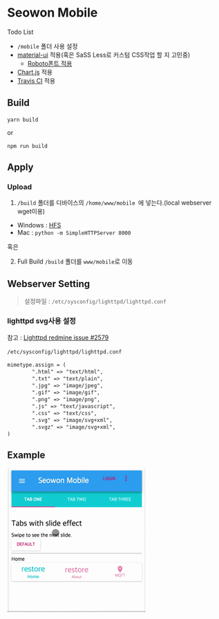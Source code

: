 # Seowon Mobile

Todo List
- `/mobile` 폴더 사용 설정
- [material-ui](http://www.material-ui.com/) 적용(혹은 SaSS Less로 커스텀 CSS작업 할 지 고민중)
  - [Roboto폰트 적용](https://fonts.google.com/specimen/Roboto?selection.family=Roboto)
- [Chart.js](http://www.chartjs.org/) 적용
- [Travis CI](https://travis-ci.org/getting_started) 적용

## Build

```
yarn build
```
or
```
npm run build
```

## Apply

### Upload

1. `/build` 폴더를 디바이스의 `/home/www/mobile `에 넣는다.(local webserver wget이용)
  - Windows : [HFS](http://www.rejetto.com/hfs/)
  - Mac : `python -m SimpleHTTPServer 8000`

혹은

2. Full Build `/build` 폴더를 `www/mobile`로 이동


## Webserver Setting

>설정파일 : `/etc/sysconfig/lighttpd/lighttpd.conf`

### lighttpd svg사용 설정

참고 : [Lighttpd redmine issue #2579](https://redmine.lighttpd.net/issues/2579)

`/etc/sysconfig/lighttpd/lighttpd.conf`

```
mimetype.assign = (
        ".html" => "text/html",
        ".txt" => "text/plain",
        ".jpg" => "image/jpeg",
        ".gif" => "image/gif", 
        ".png" => "image/png",    
        ".js" => "text/javascript",
        ".css" => "text/css",      
        ".svg" => "image/svg+xml",
        ".svgz" => "image/svg+xml",
) 
```

## Example

![example](./img/example.gif)